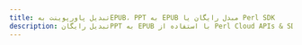 ---title: تبدیل پاورپوینت بهEPUB، PPT به EPUB مبدل رایگان یا Perl SDKdescription: تبدیل رایگانPPT به EPUB با استفاده از Perl Cloud APIs & SDK. همچنین اسناد Microsoft PowerPoint را در Cloud ایجاد، ویرایش و رندر کنید.---